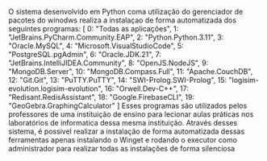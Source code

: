 O sistema desenvolvido em Python coma utilização do gerenciador de pacotes do winodws realiza a instalaçao de forma automatizada dos seguintes programas:
  [
    0: "Todas as aplicações",
    1: "JetBrains.PyCharm.Community.EAP",
    2: "Python.Python.3.11",
    3: "Oracle.MySQL",
    4: "Microsoft.VisualStudioCode",
    5: "PostgreSQL.pgAdmin",
    6: "Oracle.JDK.21",
    7: "JetBrains.IntelliJIDEA.Community",
    8: "OpenJS.NodeJS",
    9: "MongoDB.Server",
    10: "MongoDB.Compass.Full",
    11: "Apache.CouchDB",
    12: "Git.Git",
    13: "PuTTY.PuTTY",
    14: "SWI-Prolog.SWI-Prolog",
    15: "logisim-evolution.logisim-evolution",
    16: "Orwell.Dev-C++",
    17: "Redisant.RedisAssistant",
    18: "Google.FirebaseCLI",
    19: "GeoGebra.GraphingCalculator"
    ]
  Esses programas são utilizados pelos professores de uma instituição de ensino para lecionar aulas práticas nos laboratórios de informatica dessa mesma instituição.
  Através desses sistema, é possivel realizar a instalação de forma automatizada dessas ferramentas apenas instalando o Winget e rodando o executor como administrador para realizar todas as instalações de forma silenciosa 
